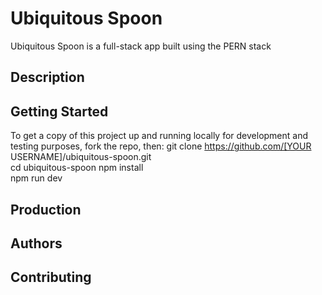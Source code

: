 # Ubiquitous Spoon

Ubiquitous Spoon is a full-stack app built using the PERN stack

## Description

## Getting Started

To get a copy of this project up and running locally for development and testing purposes, fork the repo, then:
git clone https://github.com/[YOUR USERNAME]/ubiquitous-spoon.git  
 cd ubiquitous-spoon
npm install  
 npm run dev

## Production

## Authors

## Contributing
